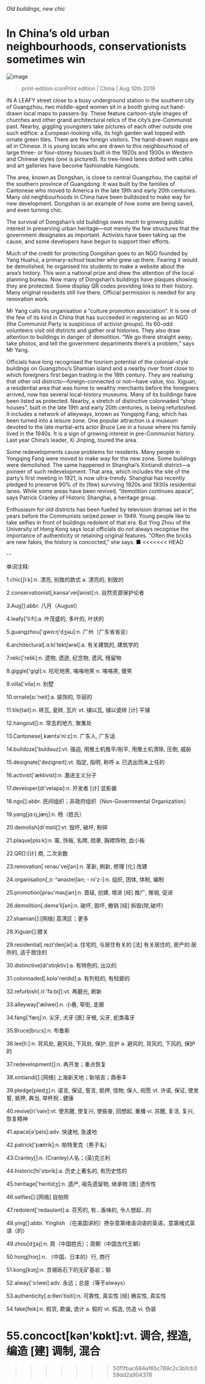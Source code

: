 ###### Old buildings, new chic
# In China’s old urban neighbourhoods, conservationists sometimes win 
![image](images/20190810_CNP502.jpg) 
> print-edition iconPrint edition | China | Aug 10th 2019 
IN A LEAFY street close to a busy underground station in the southern city of Guangzhou, two middle-aged women sit in a booth giving out hand-drawn local maps to passers-by. These feature cartoon-style images of churches and other grand architectural relics of the city’s pre-Communist past. Nearby, giggling youngsters take pictures of each other outside one such edifice: a European-looking villa, its high garden wall topped with ornate green tiles. There are few foreign visitors. The hand-drawn maps are all in Chinese. It is young locals who are drawn to this neighbourhood of large three- or four-storey houses built in the 1920s and 1930s in Western and Chinese styles (one is pictured). Its tree-lined lanes dotted with cafés and art galleries have become fashionable hangouts. 
The area, known as Dongshan, is close to central Guangzhou, the capital of the southern province of Guangdong. It was built by the families of Cantonese who moved to America in the late 19th and early 20th centuries. Many old neighbourhoods in China have been bulldozed to make way for new development. Dongshan is an example of how some are being saved, and even turning chic. 
The survival of Dongshan’s old buildings owes much to growing public interest in preserving urban heritage—not merely the few structures that the government designates as important. Activists have been taking up the cause, and some developers have begun to support their efforts. 
Much of the credit for protecting Dongshan goes to an NGO founded by Yang Huahui, a primary-school teacher who grew up there. Fearing it would be demolished, he organised his students to make a website about the area’s history. This won a national prize and drew the attention of the local planning bureau. Now many of Dongshan’s buildings have plaques showing they are protected. Some display QR codes providing links to their history. Many original residents still live there. Official permission is needed for any renovation work. 
Mr Yang calls his organisation a “culture promotion association”. It is one of the few of its kind in China that has succeeded in registering as an NGO (the Communist Party is suspicious of activist groups). Its 60-odd volunteers visit old districts and gather oral histories. They also draw attention to buildings in danger of demolition. “We go there straight away, take photos, and tell the government departments there’s a problem,” says Mr Yang. 
Officials have long recognised the tourism potential of the colonial-style buildings on Guangzhou’s Shamian island and a nearby river front close to which foreigners first began trading in the 18th century. They are realising that other old districts—foreign-connected or not—have value, too. Xiguan, a residential area that was home to wealthy merchants before the foreigners arrived, now has several local-history museums. Many of its buildings have been listed as protected. Nearby, a stretch of distinctive colonnaded “shop houses”, built in the late 19th and early 20th centuries, is being refurbished. It includes a network of alleyways, known as Yongqing Fang, which has been turned into a leisure zone. One popular attraction is a museum devoted to the late martial-arts actor Bruce Lee in a house where his family lived in the 1940s. It is a sign of growing interest in pre-Communist history. Last year China’s leader, Xi Jinping, toured the area. 
Some redevelopments cause problems for residents. Many people in Yongqing Fang were moved to make way for the new zone. Some buildings were demolished. The same happened in Shanghai’s Xintiandi district—a pioneer of such redevelopment. That area, which includes the site of the party’s first meeting in 1921, is now ultra-trendy. Shanghai has recently pledged to preserve 90% of its (few) surviving 1920s and 1930s residential lanes. While some areas have been revived, “demolition continues apace”, says Patrick Cranley of Historic Shanghai, a heritage group. 
Enthusiasm for old districts has been fuelled by television dramas set in the years before the Communists seized power in 1949. Young people like to take selfies in front of buildings redolent of that era. But Ying Zhou of the University of Hong Kong says local officials do not always recognise the importance of authenticity or retaining original features. “Often the bricks are new fakes, the history is concocted,” she says. ■ 
<<<<<<< HEAD
-- 
 单词注释:
1.chic[ʃi:k]:n. 漂亮, 别致的款式 a. 漂亮的, 别致的 
2.conservationist[,kәnsә'veiʃәnist]:n. 自然资源保护论者 
3.Aug[]:abbr. 八月（August） 
4.leafy['li:fi]:a. 叶茂盛的, 多叶的, 叶状的 
5.guangzhou['ɡwɑ:ŋ'dʒəu]:n. 广州（广东省省会） 
6.architectural[.ɑ:ki'tektʃәrәl]:a. 有关建筑的, 建筑学的 
7.relic['relik]:n. 遗物, 遗迹, 纪念物, 遗风, 残留物 
8.giggle['gigl]:v. 吃吃地笑, 咯咯地笑 n. 咯咯笑, 傻笑 
9.villa['vilә]:n. 别墅 
10.ornate[ɒ:'neit]:a. 装饰的, 华丽的 
11.tile[tail]:n. 砖瓦, 瓷砖, 瓦片 vt. 铺以瓦, 铺以瓷砖 [计] 平铺 
12.hangout[]:n. 常去的地方, 聚集处 
13.Cantonese[.kæntә'ni:z]:n. 广东人, 广东话 
14.bulldoze['buldәuz]:vt. 强迫, 用推土机推平/削平, 用推土机清除, 压倒, 威胁 
15.designate['dezigneit]:vt. 指定, 指明, 称呼 a. 已选出而未上任的 
16.activist['æktivist]:n. 激进主义分子 
17.developer[di'velәpә]:n. 开发者 [计] 显影器 
18.ngo[]:abbr. 民间组织；非政府组织（Non-Governmental Organization） 
19.yang[jɑ:ŋ,jæŋ]:n. 杨（姓氏） 
20.demolish[di'mɒliʃ]:vt. 毁坏, 破坏, 粉碎 
21.plaque[plɑ:k]:n. 匾, 饰板, 名牌, 勋章, 胸襟饰物, 血小板 
22.QR[]:[计] 商, 二次余数 
23.renovation[.renәu'veiʃәn]:n. 革新, 刷新, 修理 [化] 改建 
24.organisation[,ɔ: ^әnaizeiʃən; - ni'z-]:n. 组织, 团体, 体制, 编制 
25.promotion[prәu'mәuʃәn]:n. 晋级, 创建, 增进 [经] 推广, 推销, 促进 
26.demolition[.demә'liʃәn]:n. 破坏, 毁坏, 撤销 [经] 拆毁(除,破坏) 
27.shamian[]:[网络] 荔湾区；更多 
28.Xiguan[]:膝关 
29.residential[.rezi'denʃәl]:a. 住宅的, 与居住有关的 [法] 有关居住的, 房产的:居所的, 适于居住的 
30.distinctive[di'stiŋktiv]:a. 有特色的, 出众的 
31.colonnaded[.kɒlә'neidid]:a. 有列柱的, 有柱廊的 
32.refurbish[.ri:'fә:biʃ]:vt. 再磨光, 刷新 
33.alleyway['æliwei]:n. 小巷, 窄街, 走廊 
34.fang['fæŋ]:n. 尖牙, 犬牙 [医] 牙根, 尖牙, 蛇类毒牙 
35.Bruce[bru:s]:n. 布鲁斯 
36.lee[li:]:n. 背风处, 避风处, 下风处, 保护, 庇护 a. 避风的, 背风的, 下风的, 保护的 
37.redevelopment[]:n. 再开发；重点恢复 
38.xintiandi[]:[网络] 上海新天地；耿培吉；鼎泰丰 
39.pledge[pledʒ]:n. 诺言, 保证, 誓言, 抵押, 信物, 保人, 祝愿 vt. 许诺, 保证, 使发誓, 抵押, 典当, 举杯祝...健康 
40.revive[ri'vaiv]:vt. 使苏醒, 使复兴, 使振奋, 回想起, 重播 vi. 苏醒, 复活, 复兴, 恢复精神 
41.apace[ә'peis]:adv. 快速地, 急速地 
42.patrick['pætrik]:n. 帕特里克（男子名） 
43.Cranley[]:n. (Cranley)人名；(英)克兰利 
44.historic[hi'stɒrik]:a. 历史上著名的, 有历史性的 
45.heritage['heritidʒ]:n. 遗产, 祖先遗留物, 继承物 [医] 遗传性 
46.selfies[]:[网络] 自拍照 
47.redolent['redәulәnt]:a. 芬芳的, 有...香味的, 令人想起...的 
48.ying[]:abbr. Yinglish （在美国讲的）搀杂意第绪语词语的英语，意第绪式英语（的） 
49.zhou[dʒәj]:n. 周（中国姓氏）；周朝（中国古代王朝） 
50.hong[hɔŋ]:n. （中国、日本的）行, 商行 
51.kong[kɔŋ]:n. 含锡砾石下的无矿基岩；钢 
52.alway['ɔ:lwei]:adv. 永远；总是（等于always） 
53.authenticity[.ɒ:θen'tisiti]:n. 可靠性, 真实性 [经] 确实性, 真实性 
54.fake[feik]:n. 假货, 欺骗, 诡计 a. 假的 vt. 假造, 仿造 vi. 伪装 
55.concoct[kәn'kɒkt]:vt. 调合, 捏造, 编造 [建] 调制, 混合 
=======
>>>>>>> 50f1fbac684ef65c788c2c3b1cb359dd2a904378

